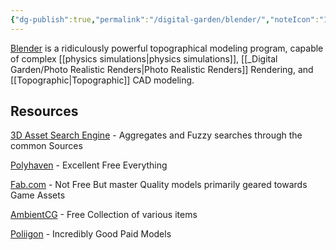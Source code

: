 ```yaml
---
{"dg-publish":true,"permalink":"/digital-garden/blender/","noteIcon":"1","created":"2025-04-06T22:58:41.636-04:00","updated":"2025-04-08T18:15:39.890-04:00"}
---
```


[Blender](https://Blender.org) is a ridiculously powerful topographical modeling program, capable of complex [[physics simulations\|physics simulations]], [[_Digital Garden/Photo Realistic Renders\|Photo Realistic Renders]] Rendering, and [[Topographic\|Topographic]] CAD modeling. 


## Resources
[3D Asset Search Engine](https://3dassets.one/?q=&sort=popular) - Aggregates and Fuzzy searches through the common Sources

[Polyhaven](https://polyhaven.com) - Excellent Free Everything

[Fab.com](https://fab.com) - Not Free But master Quality models primarily geared towards Game Assets

[AmbientCG](https://ambientcg.com) - Free Collection of various items

[Poliigon](https://www.poliigon.com) - Incredibly Good Paid Models





